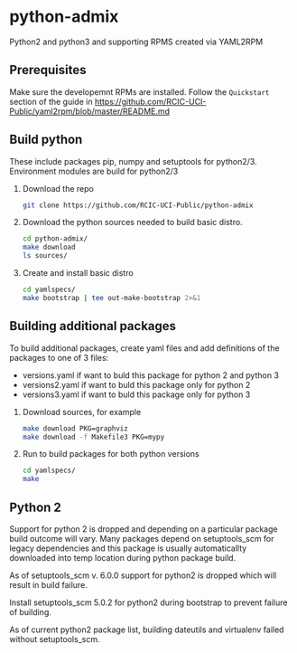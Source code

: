 # python-admix
Python2 and python3 and supporting RPMS created via YAML2RPM

##  Prerequisites
Make sure the developemnt RPMs are installed. Follow the `Quickstart`
section of the guide in https://github.com/RCIC-UCI-Public/yaml2rpm/blob/master/README.md

##  Build python
These include packages pip, numpy and setuptools for python2/3.
Environment modules are build  for python2/3

1. Download the repo
   ```bash
   git clone https://github.com/RCIC-UCI-Public/python-admix
   ```

1. Download the python sources needed to build basic distro. 
   ```bash
   cd python-admix/
   make download
   ls sources/
   ```

1. Create and install basic distro 
   ```bash
   cd yamlspecs/
   make bootstrap | tee out-make-bootstrap 2>&1
   ```

## Building additional packages

To build additional packages, create yaml files and add definitions of 
the packages to one of 3 files:

- versions.yaml if want to buld this package for python 2 and python 3
- versions2.yaml if want to buld this package only for python 2 
- versions3.yaml if want to buld this package only for python 3

1. Download sources, for example
   ```bash
   make download PKG=graphviz
   make download -f Makefile3 PKG=mypy
   ```

1. Run to build packages for both python versions
   ```bash
   cd yamlspecs/
   make
   ```
## Python 2

Support for python 2 is dropped and depending on a particular package build outcome will vary. 
Many packages depend on setuptools_scm for legacy dependencies and this package is usually
automaticallty downloaded into temp location during python package build. 

As of setuptools_scm v. 6.0.0 support for python2 is dropped which will result in build failure.

Install setuptools_scm 5.0.2 for python2 during bootstrap to prevent failure of building. 

As of current python2 package list, building dateutils and virtualenv failed without setuptools_scm.
